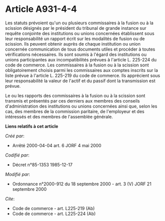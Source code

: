 # Article A931-4-4

Les statuts prévoient qu'un ou plusieurs commissaires à la fusion ou à la scission désignés par le président du tribunal de
grande instance sur requête conjointe des institutions ou unions concernées établissent sous leur responsabilité un rapport
écrit sur les modalités de fusion ou de scission. Ils peuvent obtenir auprès de chaque institution ou union concernée
communication de tous documents utiles et procéder à toutes vérifications nécessaires. Ils sont soumis à l'égard des
institutions ou unions participantes aux incompatibilités prévues à l'article L. 225-224 du code de commerce. Les
commissaires à la fusion ou à la scission sont obligatoirement choisis parmi les commissaires aux comptes inscrits sur la
liste prévue à l'article L. 225-219 du code de commerce. Ils apprécient sous leur responsabilité la valeur de l'actif et du
passif dont la transmission est prévue.

Le ou les rapports des commissaires à la fusion ou à la scission sont transmis et présentés par ces derniers aux membres des
conseils d'administration des institutions ou unions concernées ainsi que, selon les cas, des membres de la commission
paritaire, de l'employeur et des intéressés et des membres de l'assemblée générale.

**Liens relatifs à cet article**

_Créé par_:

  - Arrêté 2000-04-04 art. 6 JORF 4 mai 2000

_Codifié par_:

  - Décret n°85-1353 1985-12-17

_Modifié par_:

  - Ordonnance n°2000-912 du 18 septembre 2000 - art. 3 (V) JORF 21 septembre 2000

_Cite_:

  - Code de commerce - art. L225-219 (Ab)
  - Code de commerce - art. L225-224 (Ab)
